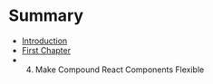 # Summary

* [Introduction](README.md)
* [First Chapter](chapter1.md)
* 4. Make Compound React Components Flexible

